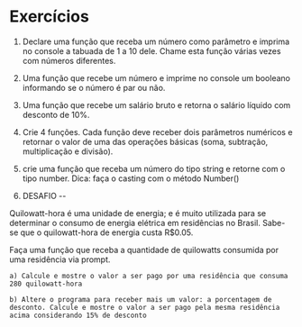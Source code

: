 # Exercícios

1) Declare uma função que receba um número como parâmetro e imprima no console a tabuada de 1 a 10 dele. Chame esta função várias vezes com números diferentes.

2) Uma função que recebe um número e imprime no console um booleano informando se o número é par ou não.

3) Uma função que recebe um salário bruto e retorna o salário líquido com desconto de 10%.

4) Crie 4 funções. Cada função deve receber dois parâmetros numéricos e retornar o valor de uma das operações básicas (soma, subtração, multiplicação e divisão).

5) crie uma função que receba um número do tipo string e retorne com o tipo number. Dica: faça o casting com o método Number()

6) DESAFIO --

Quilowatt-hora é uma unidade de energia; e é muito utilizada para se determinar o consumo de energia elétrica em residências no Brasil. Sabe-se que o quilowatt-hora de energia custa R$0.05. 

Faça uma função que receba a quantidade de quilowatts consumida por uma residência via prompt.
    
    a) Calcule e mostre o valor a ser pago por uma residência que consuma 280 quilowatt-hora
    
    b) Altere o programa para receber mais um valor: a porcentagem de desconto. Calcule e mostre o valor a ser pago pela mesma residência acima considerando 15% de desconto